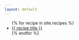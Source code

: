 ```yaml
---
layout: default
---
```

<ul>
{% for recipe in site.recipes %}
<li><span><a href="{{ recipe.url }}">{{ recipe.title }}</a></span></li>
{% endfor %}
</ul>
